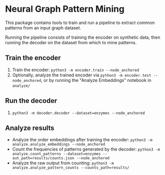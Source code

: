 # Neural Graph Pattern Mining

This package contains tools to train and run a pipeline to extract common patterns from an input graph dataset.

Running the pipeline consists of training the encoder on synthetic data, then running the decoder on the dataset from which to mine patterns.

## Train the encoder
1. Train the encoder: `python3 -m encoder.train --node_anchored`
2. Optionally, analyze the trained encoder via `python3 -m encoder.test --node_anchored`, or by running the "Analyze Embeddings" notebook in `analyze/`

## Run the decoder
1. `python3 -m decoder.decoder --dataset=enzymes --node_anchored`

## Analyze results
- Analyze the order embeddings after training the encoder: `python3 -m analyze.analyze_embeddings --node_anchored`
- Count the frequencies of patterns generated by the decoder: `python3 -m analyze.count_patterns --dataset=enzymes --out_path=results/counts.json --node_anchored`
- Analyze the raw output from counting: `python3 -m analyze.analyze_pattern_counts --counts_path=results/`

